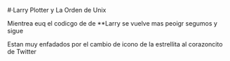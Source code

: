 
#·Larry Plotter y La Orden de Unix

Mientrea euq el codicgo de de **Larry se vuelve mas peoigr
segumos y sigue

Estan muy enfadados por el cambio de icono de la estrellita al corazoncito de Twitter
